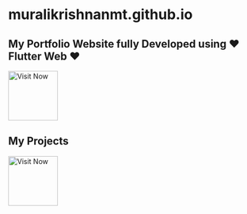 # muralikrishnanmt.github.io

## My Portfolio Website fully Developed using ❤️ Flutter Web ❤️

[<img src="https://joblagi.com/blog/wp-content/uploads/2022/06/visit-website.png"
     alt="Visit Now"
     height="100">](http://www.muralikrishnanmt.com/)
             
     
## My Projects

[<img src="http://www.clker.com/cliparts/n/k/M/B/n/L/project-button-md.png"
     alt="Visit Now"
     height="100">](http://www.muralikrishnanmt.com/projects)          
